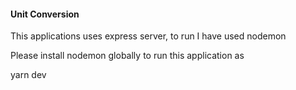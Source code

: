 #### Unit Conversion 


This applications uses express server, to run I have used nodemon

Please install nodemon globally to run this application as

yarn dev

